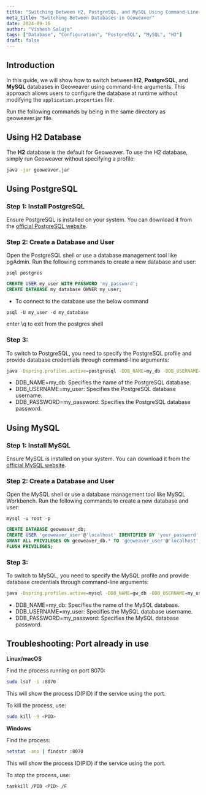 ```yaml
---
title: "Switching Between H2, PostgreSQL, and MySQL Using Command-Line Arguments"
meta_title: "Switching Between Databases in Geoweaver"
date: 2024-09-16
author: "Vishesh Saluja"
tags: ["Database", "Configuration", "PostgreSQL", "MySQL", "H2"]
draft: false
---
```


## Introduction

In this guide, we will show how to switch between **H2**, **PostgreSQL**, and **MySQL** databases in Geoweaver using command-line arguments. This approach allows users to configure the database at runtime without modifying the `application.properties` file.

Run the following commands by being in the same directory as geoweaver.jar file.

## Using H2 Database

The **H2** database is the default for Geoweaver. To use the H2 database, simply run Geoweaver without specifying a profile:

```bash
java -jar geoweaver.jar
```

## Using PostgreSQL

### Step 1: Install PostgreSQL

Ensure PostgreSQL is installed on your system. You can download it from the [official PostgreSQL website](https://www.postgresql.org/download/).

### Step 2: Create a Database and User

Open the PostgreSQL shell or use a database management tool like pgAdmin. Run the following commands to create a new database and user:

```shell
psql postgres
```

```sql
CREATE USER my_user WITH PASSWORD 'my_password';
CREATE DATABASE my_database OWNER my_user;
```
- To connect to the database use the below command

```shell
psql -U my_user -d my_database
```


enter \q to exit from the postgres shell

### Step 3:
To switch to PostgreSQL, you need to specify the PostgreSQL profile and provide database credentials through command-line arguments:

```bash
java -Dspring.profiles.active=postgresql -DDB_NAME=my_db -DDB_USERNAME=my_user -DDB_PASSWORD=my_password -jar geoweaver.jar
```

- DDB_NAME=my_db: Specifies the name of the PostgreSQL database.
- DDB_USERNAME=my_user: Specifies the PostgreSQL database username.
- DDB_PASSWORD=my_password: Specifies the PostgreSQL database password.



## Using MySQL

### Step 1: Install MySQL

Ensure MySQL is installed on your system. You can download it from the [official MySQL website](https://dev.mysql.com/downloads/mysql/).


### Step 2: Create a Database and User

Open the MySQL shell or use a database management tool like MySQL Workbench. Run the following commands to create a new database and user:

```shell
mysql -u root -p
```

```sql
CREATE DATABASE geoweaver_db;
CREATE USER 'geoweaver_user'@'localhost' IDENTIFIED BY 'your_password';
GRANT ALL PRIVILEGES ON geoweaver_db.* TO 'geoweaver_user'@'localhost';
FLUSH PRIVILEGES;
```

### Step 3:
To switch to MySQL, you need to specify the MySQL profile and provide database credentials through command-line arguments:

```bash
java -Dspring.profiles.active=mysql -DDB_NAME=gw_db -DDB_USERNAME=my_user -DDB_PASSWORD=my_password -jar geoweaver.jar
```

- DDB_NAME=my_db: Specifies the name of the MySQL database.
- DDB_USERNAME=my_user: Specifies the MySQL database username.
- DDB_PASSWORD=my_password: Specifies the MySQL database password.


## Troubleshooting: Port already in use

**Linux/macOS**

Find the process running on port 8070:
```bash
sudo lsof -i :8070
```
This will show the process ID(PID) if the service using the port.

To kill the process, use:
```bash
sudo kill -9 <PID>
```

**Windows**

Find the process:
```bash
netstat -ano | findstr :8070
```
This will show the process ID(PID) if the service using the port.

To stop the process, use:
```bash
taskkill /PID <PID> /F
```

